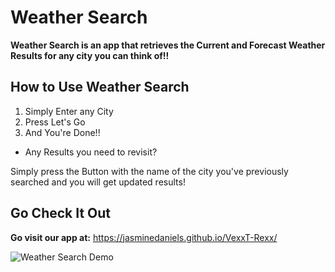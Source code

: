 # Weather Search
**Weather Search is an app that retrieves the Current and Forecast Weather Results for any city you can think of!!**

## How to Use Weather Search

1. Simply Enter any City 
2. Press Let's Go
3. And You're Done!!

- Any Results you need to revisit?

Simply press the Button with the name of the city you've previously searched and you will get updated results!

## Go Check It Out

**Go visit our app at:**
https://jasminedaniels.github.io/VexxT-Rexx/

![Weather Search Demo](./images/Results%20_%20Weather%20Search.gif)